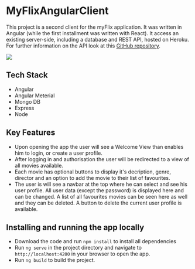 # MyFlixAngularClient

This project is a second client for the myFlix application. It was written in Angular (while the first installment was written with React). It access an existing server-side, including a database and REST API, hosted on Heroku. For further information on the API look at this [GitHub repository](https://github.com/Alex-Offner/movie_api). 

![](src/assets/myFlix-angular.gif)


## Tech Stack

- Angular
- Angular Meterial
- Mongo DB
- Express
- Node

## Key Features

- Upon opening the app the user will see a Welcome View than enables him to login, or create a user profile.
- After logging in and authorisation the user will be redirected to a view of all movies available. 
- Each movie has optional buttons to display it's decription, genre, director and an option to add the movie to their list of favourites. 
- The user is will see a navbar at the top where he can select and see his user profile. All user data (except the password) is displayed here and can be changed. A list of all favourites movies can be seen here as well and they can be deleted. A button to delete the current user profile is available. 


## Installing and running the app locally 

- Download the code and run `npm install` to install all dependencies
- Run `ng serve` in the project directory and navigate to `http://localhost:4200` in your browser to open the app. 
- Run `ng build` to build the project. 

